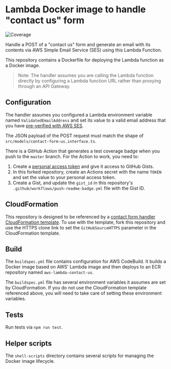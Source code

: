 # Lambda Docker image to handle "contact us" form

![Coverage](https://raw.githubusercontent.com/gist/chrisjsherm/6f03529f7bc37ac7720e5d9680b5894d/raw/348a16a97be20dfec38249bd3e0882eaff6054cd/aws-lambda-contact-us_coverage.svg)

Handle a POST of a "contact us" form and generate an email with its contents via
AWS Simple Email Service (SES) using this Lambda Function.

This repository contains a Dockerfile for deploying the Lambda function as a
Docker image.

> Note: The handler assumes you are calling the Lambda function directly by
> configuring a Lambda function URL rather than proxying through an API Gateway.

## Configuration

The handler assumes you configured a Lambda environment variable named
`ValidatedEmailAddress` and set its value to a valid email address that you have
[pre-verified with AWS SES](https://docs.aws.amazon.com/ses/latest/dg/creating-identities.html#verify-email-addresses-procedure).

The JSON payload of the POST request must match the shape of
`src/models/contact-form-us.interface.ts`.

There is a GitHub Action that generates a test coverage badge when you push to
the `master` branch. For the Action to work, you need to:

1. Create a [personal access token](https://docs.github.com/en/authentication/keeping-your-account-and-data-secure/creating-a-personal-access-token)
   and give it access to GitHub Gists.
2. In this forked repository, create an Actions secret with the name `TOKEN`
   and set the value to your personal access token.
3. Create a Gist, and update the `gist_id` in this repository's
   `.github/workflows/push-readme-badge.yml` file with the Gist ID.

## CloudFormation

This repository is designed to be referenced by a
[contact form handler CloudFormation template](https://github.com/chrisjsherm/aws-cf-contact-form-handler). To use with the template, fork this repository and
use the HTTPS clone link to set the `GitHubSourceHTTPS` parameter in the
CloudFormation template.

## Build

The `buildspec.yml` file contains configuration for AWS CodeBuild. It builds a
Docker image based on AWS' Lambda image and then deploys to an ECR repository
named `aws-lambda-contact-us`.

The `buildspec.yml` file has several environment variables it assumes are set
by CloudFormation. If you do not use the CloudFormation template referenced
above, you will need to take care of setting these environment variables.

## Tests

Run tests via `npm run test`.

## Helper scripts

The `shell-scripts` directory contains several scripts for managing the Docker
image lifecycle.
